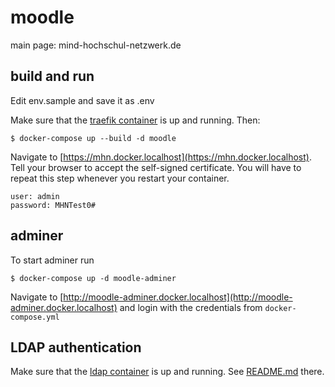# moodle

main page: mind-hochschul-netzwerk.de

## build and run

Edit env.sample and save it as .env

Make sure that the [traefik container](https://github.com/Mind-Hochschul-Netzwerk/traefik) is up and running. Then:

    $ docker-compose up --build -d moodle

Navigate to [https://mhn.docker.localhost](https://mhn.docker.localhost). Tell your browser to accept
the self-signed certificate. You will have to repeat this step whenever you restart your container.

    user: admin
    password: MHNTest0#

## adminer

To start adminer run

    $ docker-compose up -d moodle-adminer

Navigate to [http://moodle-adminer.docker.localhost](http://moodle-adminer.docker.localhost) and login with the credentials from `docker-compose.yml`

## LDAP authentication

Make sure that the [ldap container](https://github.com/Mind-Hochschul-Netzwerk/ldap) is up and running. See [README.md](https://github.com/Mind-Hochschul-Netzwerk/ldap/blob/master/README.md) there.
